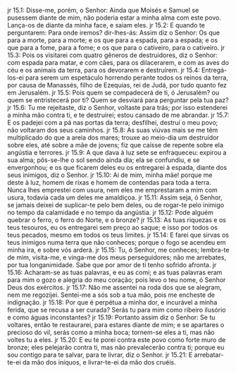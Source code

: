 jr 15.1: Disse-me, porém, o Senhor: Ainda que Moisés e Samuel se pusessem diante de mim, não poderia estar a minha alma com este povo. Lança-os de diante da minha face, e saiam eles.
jr 15.2: E quando te perguntarem: Para onde iremos? dir-lhes-ás: Assim diz o Senhor: Os que para a morte, para a morte; e os que para a espada, para a espada; e os que para a fome, para a fome; e os que para o cativeiro, para o cativeiro.
jr 15.3: Pois os visitarei com quatro gêneros de destruidores, diz o Senhor: com espada para matar, e com cães, para os dilacerarem, e com as aves do céu e os animais da terra, para os devorarem e destruírem.
jr 15.4: Entregá-los-ei para serem um espetáculo horrendo perante todos os reinos da terra, por causa de Manassés, filho de Ezequias, rei de Judá, por tudo quanto fez em Jerusalém.
jr 15.5: Pois quem se compadecerá de ti, ó Jerusalém? ou quem se entristecerá por ti? Quem se desviará para perguntar pela tua paz?
jr 15.6: Tu me rejeitaste, diz o Senhor, voltaste para trás; por isso estenderei a minha mão contra ti, e te destruirei; estou cansado de me abrandar.
jr 15.7: E os padejei com a pá nas portas da terra; desfilhei, destruí o meu povo; não voltaram dos seus caminhos.
jr 15.8: As suas viúvas mais se me têm multiplicado do que a areia dos mares; trouxe ao meio-dia um destruidor sobre eles, até sobre a mãe de jovens; fiz que caísse de repente sobre ela angústia e terrores.
jr 15.9: A que dava à luz sete se enfraqueceu: expirou a sua alma; pôs-se-lhe o sol sendo ainda dia; ela se confundiu, e se envergonhou; e os que ficarem deles eu os entregarei à espada, diante dos seus inimigos, diz o Senhor.
jr 15.10: Ai de mim, minha mãe! porque me deste à luz, homem de rixas e homem de contendas para toda a terra. Nunca lhes emprestei com usura, nem eles me emprestaram a mim com usura, todavia cada um deles me amaldiçoa.
jr 15.11: Assim seja, ó Senhor, se jamais deixei de suplicar-te pelo bem deles, ou de rogar-te pelo inimigo no tempo da calamidade e no tempo da angústia.
jr 15.12: Pode alguém quebrar o ferro, o ferro do Norte, e o bronze?
jr 15.13: As tuas riquezas e os teus tesouros, eu os entregarei sem preço ao saque; e isso por todos os teus pecados, mesmo em todos os teus limites.
jr 15.14: E farei que sirvas os teus inimigos numa terra que não conheces; porque o fogo se acendeu em minha ira, e sobre vós arderá.
jr 15.15: Tu, ó Senhor, me conheces; lembra-te de mim, visita-me, e vinga-me dos meus perseguidores; não me arrebates, por tua longanimidade. Sabe que por amor de ti tenho sofrido afronta.
jr 15.16: Acharam-se as tuas palavras, e eu as comi; e as tuas palavras eram para mim o gozo e alegria do meu coração; pois levo o teu nome, ó Senhor Deus dos exércitos.
jr 15.17: Não me assentei na roda dos que se alegram, nem me regozijei. Sentei-me a sós sob a tua mão, pois me encheste de indignação.
jr 15.18: Por que é perpétua a minha dor, e incurável a minha ferida, que se recusa a ser curada? Serás tu para mim como ribeiro ilusório e como águas inconstantes?
jr 15.19: Portanto assim diz o Senhor: Se tu voltares, então te restaurarei, para estares diante de mim; e se apartares o precioso do vil, serás como a minha boca; tornem-se eles a ti, mas não voltes tu a eles.
jr 15.20: E eu te porei contra este povo como forte muro de bronze; eles pelejarão contra ti, mas não prevalecerão contra ti; porque eu sou contigo para te salvar, para te livrar, diz o Senhor.
jr 15.21: E arrebatar-te-ei da mão dos iníquos, e livrar-te-ei da mão dos cruéis.

